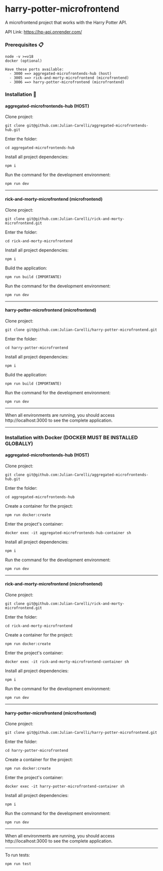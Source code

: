 # harry-potter-microfrontend

A microfrontend project that works with the Harry Potter API.

API Link: https://hp-api.onrender.com/

### Prerequisites 📋

```
node -v >=v18
docker (optional)

Have these ports available:
  - 3000 ==> aggregated-microfrontends-hub (host)
  - 3005 ==> rick-and-morty-microfrontend (microfrontend)
  - 3006 ==> harry-potter-microfrontend (microfrontend)
```

### Installation 🔧

#### aggregated-microfrontends-hub (HOST)

Clone project:

```
git clone git@github.com:Julian-Carelli/aggregated-microfrontends-hub.git
```

Enter the folder:

```
cd aggregated-microfrontends-hub
```

Install all project dependencies:

```
npm i
```

Run the command for the development environment:

```
npm run dev
```

------------------------------------------------------

#### rick-and-morty-microfrontend (microfrontend)

Clone project:

```
git clone git@github.com:Julian-Carelli/rick-and-morty-microfrontend.git
```

Enter the folder:

```
cd rick-and-morty-microfrontend 
```

Install all project dependencies:

```
npm i
```

Build the application:

```
npm run build (IMPORTANTE)
```

Run the command for the development environment:

```
npm run dev
```

------------------------------------------------------

#### harry-potter-microfrontend (microfrontend)

Clone project:

```
git clone git@github.com:Julian-Carelli/harry-potter-microfrontend.git
```

Enter the folder:

```
cd harry-potter-microfrontend
```

Install all project dependencies:

```
npm i
```

Build the application:

```
npm run build (IMPORTANTE)
```

Run the command for the development environment:

```
npm run dev
```

------------------------------------------------------

When all environments are running, you should access http://localhost:3000 to see the complete application.

------------------------------------------------------


### Installation with Docker (DOCKER MUST BE INSTALLED GLOBALLY)

#### aggregated-microfrontends-hub (HOST)

Clone project:

```
git clone git@github.com:Julian-Carelli/aggregated-microfrontends-hub.git
```

Enter the folder:

```
cd aggregated-microfrontends-hub
```

Create a container for the project:

```
npm run docker:create
```

Enter the project's container:

```
docker exec -it aggregated-microfrontends-hub-container sh
```

Install all project dependencies:

```
npm i
```

Run the command for the development environment:

```
npm run dev
```

------------------------------------------------------

#### rick-and-morty-microfrontend (microfrontend)

Clone project:

```
git clone git@github.com:Julian-Carelli/rick-and-morty-microfrontend.git
```

Enter the folder:

```
cd rick-and-morty-microfrontend
```

Create a container for the project:

```
npm run docker:create
```

Enter the project's container:

```
docker exec -it rick-and-morty-microfrontend-container sh
```

Install all project dependencies:

```
npm i
```

Run the command for the development environment:

```
npm run dev
```

------------------------------------------------------

#### harry-potter-microfrontend (microfrontend)

Clone project:

```
git clone git@github.com:Julian-Carelli/harry-potter-microfrontend.git
```

Enter the folder:

```
cd harry-potter-microfrontend
```

Create a container for the project:

```
npm run docker:create
```

Enter the project's container:

```
docker exec -it harry-potter-microfrontend-container sh
```

Install all project dependencies:

```
npm i
```

Run the command for the development environment:

```
npm run dev
```

------------------------------------------------------

When all environments are running, you should access http://localhost:3000 to see the complete application.

------------------------------------------------------

To run tests:

```
npm run test
```